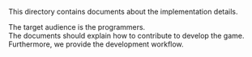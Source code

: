 This directory contains documents about the implementation details. <br>

The target audience is the programmers. <br>
The documents should explain how to contribute to develop the game. <br>
Furthermore, we provide the development workflow.
